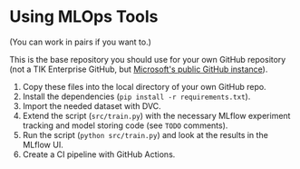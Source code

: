 # Using MLOps Tools

(You can work in pairs if you want to.)

This is the base repository you should use for your own GitHub repository (not a TIK Enterprise GitHub, but [Microsoft's public GitHub instance](https://github.com/)).

1. Copy these files into the local directory of your own GitHub repo.
2. Install the dependencies (`pip install -r requirements.txt`).
3. Import the needed dataset with DVC.
4. Extend the script (`src/train.py`) with the necessary MLflow experiment tracking and model storing code (see `TODO` comments).
5. Run the script (`python src/train.py`) and look at the results in the MLflow UI.
6. Create a CI pipeline with GitHub Actions.
